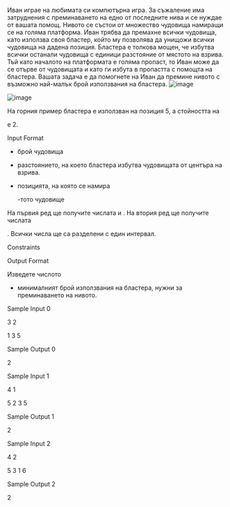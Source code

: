 Иван играе на любимата си компютърна игра. За съжаление има затруднения с преминаването на едно от последните нива и се нуждае от вашата помощ. Нивото се състои от множество чудовища намиращи се на голяма платформа. Иван трябва да премахне всички чудовища, като използва своя бластер, който му позволява да унищожи всички чудовища на дадена позиция. Бластера е толкова мощен, че избутва всички останали чудовища с единици разстояние от мястото на взрива. Тъй като началото на платформата е голяма пропаст, то Иван може да се отърве от чудовищата и като ги избута в пропастта с помощта на бластера. Вашата задача е да помогнете на Иван да премине нивото с възможно най-малък брой използвания на бластера. 
![image](https://user-images.githubusercontent.com/43996329/159134275-8149f495-7ef5-4b6a-ab40-58fe69945589.png)

![image](https://user-images.githubusercontent.com/43996329/159134278-2a924c83-2fac-44c2-aa77-ab341db8c71b.png)

На горния пример бластера е използван на позиция 5, а стойността на

e 2.

Input Format

- брой чудовища
- разстоянието, на което бластера избутва чудовищата от центъра на взрива.
- позицията, на която се намира

    -тото чудовище

На първия ред ще получите числата
и . На втория ред ще получите числата

. Всички числа ще са разделени с един интервал.

Constraints

Output Format

Изведете числото

- минималният брой използвания на бластера, нужни за преминаването на нивото.

Sample Input 0

3 2

1 3 5

Sample Output 0

2

Sample Input 1

4 1

5 2 3 5

Sample Output 1

2

Sample Input 2

4 2

5 3 1 6

Sample Output 2

2

